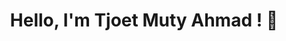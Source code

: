 <h1 align="center">Hello, I'm Tjoet Muty Ahmad ! 👋</h1>


<!--<h1 align="center">Hello, I'm Tjoet Muty Ahmad ! 👋</h1>-->
<!--[![Anurag's GitHub stats](https://github-readme-stats.vercel.app/api?username=tjoetmuty)](https://github.com/anuraghazra/github-readme-stats)-->

<!--[Top Langs](https://github-readme-stats.vercel.app/api/top-langs/?username=tjoetmuty&layout=compact)-->
<!--[![Top Langs](https://github-readme-stats.vercel.app/api/top-langs/?username=tjoetmuty)](https://github.com/anuraghazra/github-readme-stats)-->

<!--
**tjoetmuty/tjoetmuty** is a ✨ _special_ ✨ repository because its `README.md` (this file) appears on your GitHub profile.

Here are some ideas to get you started:

- 🔭 I’m currently working on ...
- 🌱 I’m currently learning 
- 👯 I’m looking to collaborate on ...
- 🤔 I’m looking for help with ...
- 💬 Ask me about ...
- 📫 How to reach me: ...
- 😄 Pronouns: ...
- ⚡ Fun fact: ...
-->
